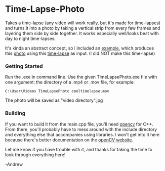 # Time-Lapse-Photo

Takes a time-lapse (any video will work really, but it's made for time-lapses) and turns it into a photo by taking a vertical strip from every few frames and layering them side by side together. It works especially well/looks best with day to night time-lapses. 

It's kinda an abstract concept, so I included an [example](https://github.com/chauandrew/Time-Lapse-Photo/blob/master/Example.gif), which produces this [photo](https://github.com/chauandrew/Time-Lapse-Photo/blob/master/ExamplePhoto.jpg) using this [time-lapse](https://www.videvo.net/video/day-to-night-time-lapse-lake-and-stars/2619/) as input. (I did NOT make this time-lapse)

### Getting Started

Run the .exe in command line. Use the given TimeLapsePhoto.exe file with one argument: the directory of a .mp4 or .mov file, for example:
```
C:\User\Videos TimeLapsePhoto cooltimelapse.mov
```
The photo will be saved as "video directory".jpg

### Building

If you want to build it from the main.cpp file, you'll need [opencv](https://opencv.org/releases.html) for C++. From there, you'll probably have to mess around with the include directory and everything else that accompanies using libraries. I won't get into it here because there's better documentation on the [openCV website](https://docs.opencv.org/master/df/d65/tutorial_table_of_content_introduction.html). 



Let me know if you have trouble with it, and thanks for taking the time to look through everything here!

-Andrew
